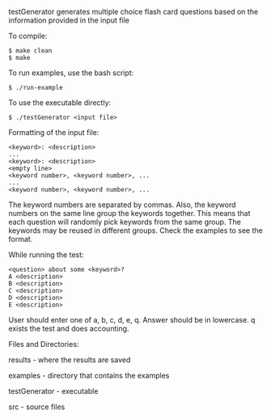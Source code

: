 testGenerator generates multiple choice flash card questions based on the information
provided in the input file

To compile:

```
$ make clean
$ make
```

To run examples, use the bash script:
```
$ ./run-example
```

To use the executable directly:
```
$ ./testGenerator <input file>
```

Formatting of the input file:
```
<keyword>: <description>
...
<keyword>: <description>
<empty line>
<keyword number>, <keyword number>, ... 
...
<keyword number>, <keyword number>, ... 
```

The keyword numbers are separated by commas. 
Also, the keyword numbers on the same line group the keywords together. This means
that each question will randomly pick keywords from the same group.
The keywords may be reused in different groups.
Check the examples to see the format.

While running the test:

```
<question> about some <keyword>?
A <description>
B <description>
C <description>
D <description>
E <description>
```

User should enter one of a, b, c, d, e, q. Answer should be in lowercase.
q exists the test and does accounting.

Files and Directories:

results        - where the results are saved

examples       - directory that contains the examples

testGenerator  - executable

src            - source files 
